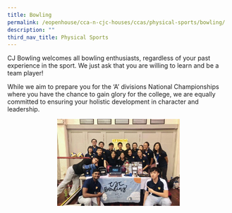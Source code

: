```yaml
---
title: Bowling
permalink: /eopenhouse/cca-n-cjc-houses/ccas/physical-sports/bowling/
description: ""
third_nav_title: Physical Sports
---
```

CJ Bowling welcomes all bowling enthusiasts, regardless of your past experience in the sport. We just ask that you are willing to learn and be a team player!

While we aim to prepare you for the ‘A’ divisions National Championships where you have the chance to gain glory for the college, we are equally committed to ensuring your holistic development in character and leadership.

<style>  
img {  
  display: block;  
  margin-left: auto;  
  margin-right: auto;  
}  
</style>  
<img style="width:55%;" alt="CJC bowling" src="/images/tenpin%20bowling.jpg">